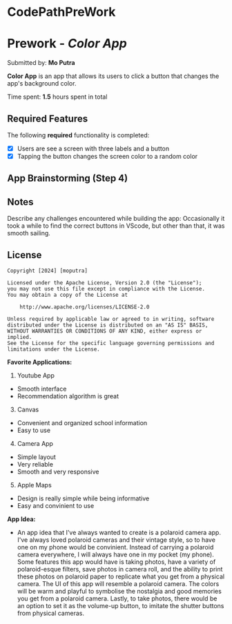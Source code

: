 # CodePathPreWork

# Prework - *Color App*

Submitted by: **Mo Putra**

**Color App** is an app that allows its users to click a button that changes the app's background color.

Time spent: **1.5** hours spent in total

## Required Features

The following **required** functionality is completed:

- [x] Users are see a screen with three labels and a button
- [x] Tapping the button changes the screen color to a random color

## App Brainstorming (Step 4)

## Notes

Describe any challenges encountered while building the app: 
Occasionally it took a while to find the correct buttons in VScode, but other than that, it was smooth sailing.

## License

    Copyright [2024] [moputra]

    Licensed under the Apache License, Version 2.0 (the "License");
    you may not use this file except in compliance with the License.
    You may obtain a copy of the License at

        http://www.apache.org/licenses/LICENSE-2.0

    Unless required by applicable law or agreed to in writing, software
    distributed under the License is distributed on an "AS IS" BASIS,
    WITHOUT WARRANTIES OR CONDITIONS OF ANY KIND, either express or implied.
    See the License for the specific language governing permissions and
    limitations under the License.



<b>Favorite Applications: </b>
1. Youtube App
* Smooth interface
* Recommendation algorithm is great
3. Canvas
* Convenient and organized school information
* Easy to use
4. Camera App
* Simple layout
* Very reliable
* Smooth and very responsive
5. Apple Maps
* Design is really simple while being informative
* Easy and convinient to use

<b>App Idea: </b>
* An app idea that I've always wanted to create is a polaroid camera app. I've always loved polaroid cameras and their vintage style, so to have one on my phone would be convinient. Instead of carrying a polaroid camera everywhere, I will always have one in my pocket (my phone). Some features this app would have is taking photos, have a variety of polaroid-esque filters, save photos in camera roll, and the ability to print these photos on polaroid paper to replicate what you get from a physical camera. The UI of this app will resemble a polaroid camera. The colors will be warm and playful to symbolise the nostalgia and good memories you get from a polaroid camera. Lastly, to take photos, there would be an option to set it as the volume-up button, to imitate the shutter buttons from physical cameras. 
